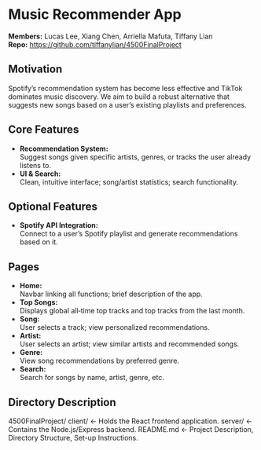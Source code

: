# Music Recommender App

**Members:** Lucas Lee, Xiang Chen, Arriella Mafuta, Tiffany Lian  
**Repo:** https://github.com/tiffanylian/4500FinalProject

## Motivation

Spotify’s recommendation system has become less effective and TikTok dominates music discovery. We aim to build a robust alternative that suggests new songs based on a user’s existing playlists and preferences.

## Core Features

- **Recommendation System:**  
  Suggest songs given specific artists, genres, or tracks the user already listens to.  
- **UI & Search:**  
  Clean, intuitive interface; song/artist statistics; search functionality.

## Optional Features

- **Spotify API Integration:**  
  Connect to a user’s Spotify playlist and generate recommendations based on it.

## Pages

- **Home:**  
  Navbar linking all functions; brief description of the app.  
- **Top Songs:**  
  Displays global all‑time top tracks and top tracks from the last month.  
- **Song:**  
  User selects a track; view personalized recommendations.  
- **Artist:**  
  User selects an artist; view similar artists and recommended songs.  
- **Genre:**  
  View song recommendations by preferred genre.  
- **Search:**  
  Search for songs by name, artist, genre, etc.  

## Directory Description

4500FinalProject/
client/ ← Holds the React frontend application.
server/ ← Contains the Node.js/Express backend.
README.md ← Project Description, Directory Structure, Set-up Instructions.
